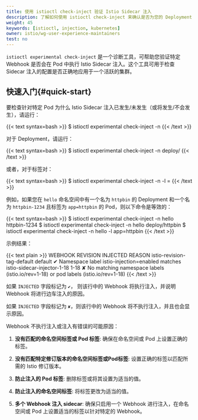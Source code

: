```yaml
---
title: 使用 istioctl check-inject 验证 Istio Sidecar 注入
description: 了解如何使用 istioctl check-inject 来确认是否为您的 Deployment 正确启用了 Istio Sidecar 注入。
weight: 45
keywords: [istioctl, injection, kubernetes]
owner: istio/wg-user-experience-maintainers
test: no
---
```


`istioctl experimental check-inject` 是一个诊断工具，可帮助您验证特定 Webhook 是否会在 Pod 中执行 Istio Sidecar 注入。这个工具可用于检查 Sidecar 注入的配置是否正确地应用于一个活跃的集群。

## 快速入门{#quick-start}

要检查针对特定 Pod 为什么 Istio Sidecar 注入已发生/未发生（或将发生/不会发生），请运行：

{{< text syntax=bash >}}
$ istioctl experimental check-inject -n <namespace> <pod-name>
{{< /text >}}

对于 Deployment，请运行：

{{< text syntax=bash >}}
$ istioctl experimental check-inject -n <namespace> deploy/<deployment-name>
{{< /text >}}

或者，对于标签对：

{{< text syntax=bash >}}
$ istioctl experimental check-inject -n <namespace> -l <label-key>=<label-value>
{{< /text >}}

例如，如果您在 `hello` 命名空间中有一个名为 `httpbin` 的 Deployment 和一个名为 `httpbin-1234` 且标签为 `app=httpbin` 的 Pod，则以下命令是等效的：

{{< text syntax=bash >}}
$ istioctl experimental check-inject -n hello httpbin-1234
$ istioctl experimental check-inject -n hello deploy/httpbin
$ istioctl experimental check-inject -n hello -l app=httpbin
{{< /text >}}

示例结果：

{{< text plain >}}
WEBHOOK                      REVISION  INJECTED      REASON
istio-revision-tag-default   default   ✔             Namespace label istio-injection=enabled matches
istio-sidecar-injector-1-18  1-18      ✘             No matching namespace labels (istio.io/rev=1-18) or pod labels (istio.io/rev=1-18)
{{< /text >}}

如果 `INJECTED` 字段标记为 `✔`， 则该行中的 Webhook 将执行注入，并说明 Webhook 将进行边车注入的原因。

如果 `INJECTED` 字段标记为 `✘`，则该行中的 Webhook 将不执行注入，并且也会显示原因。

Webhook 不执行注入或注入有错误的可能原因：

1. **没有匹配的命名空间标签或 Pod 标签**: 确保在命名空间或 Pod 上设置正确的标签。

1. **没有匹配特定修订版本的命名空间标签或Pod标签**: 设置正确的标签以匹配所需的 Istio 修订版本。

1. **防止注入的 Pod 标签**: 删除标签或将其设置为适当的值。

1. **防止注入的命名空间标签**: 将标签更改为适当的值。

1. **多个 Webhook 注入 sidecar**: 确保只启用一个 Webhook 进行注入，在命名空间或 Pod 上设置适当的标签以针对特定的 Webhook。
